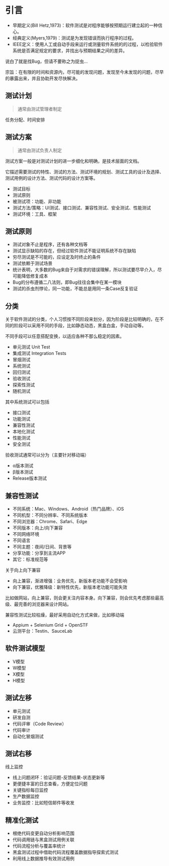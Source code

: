 # 引言

- 早期定义(Bill Hetz,1973)：软件测试是对程序能够按预期运行建立起的一种信心。
- 经典定义(Myers,1979)：测试是为发现错误而执行程序的过程。
- IEEE定义：使用人工或自动手段来运行或测量软件系统的的过程，以检验软件系统是否满足规定的要求，并找出与预期结果之间的差异。

说白了就是找Bug，但请不要称之为捉虫...

宗旨：在有限的时间和资源内，尽可能的发现问题，发现至今未发现的问题，尽早的暴露出来，并且协助开发尽快解决。

## 测试计划

> 通常由测试管理者制定

任务分配、时间安排

## 测试方案

> 通常由测试负责人制定

测试方案一般是对测试计划的进一步细化和明确，是技术层面的文档。

它描述需要测试的特性、测试的方法、测试环境的规划、测试工具的设计及选择、测试用例的设计方法、测试代码的设计方案等。

- 测试目标
- 测试原则
- 被测试项：功能、非功能
- 测试方法/策略：UI测试、接口测试、兼容性测试、安全测试、性能测试
- 测试环境：工具、框架

## 测试原则

- 测试对象不止是程序，还有各种文档等
- 测试显示缺陷的存在，但经过软件测试不能证明系统不存在缺陷
- 穷尽测试是不可能的，应设定及时终止的条件
- 测试依赖于测试场景
- 统计表明，大多数的Bug来自于对需求的错误理解，所以测试要尽早介入，尽可能降低修复成本
- Bug的分布遵循二八法则，即Bug往往会集中在某一模块
- 测试的杀虫剂悖论，同一功能，不能总是用同一条Case反复验证

## 分类

关于软件测试的分类，个人习惯按不同阶段来划分，因为阶段是比较明确的，在不同的阶段可以采用不同的手段，比如静态动态，黑盒白盒，手动自动等。

不同手段可以任意搭配变换，以适应各种不那么稳定的因素。

- 单元测试 Unit Test
- 集成测试 Integration Tests
- 冒烟测试
- 系统测试
- 回归测试
- 验收测试
- 探索性测试
- 随机测试

其中系统测试可以包括

- 接口测试
- 功能测试
- 兼容性测试
- 本地化测试
- 性能测试
- 安全测试

验收测试通常可以分为（主要针对移动端）

- α版本测试
- β版本测试
- Release版本测试

## 兼容性测试

- 不同系统：Mac、Windows、Android（热门品牌）、iOS
- 不同机型：不同分辨率、不同系统版本
- 不同浏览器：Chrome、Safari、Edge
- 不同版本：向上/向下兼容
- 不同网络环境
- 不同语言
- 不同主题：夜间/日间、背景等
- 分享功能：分享到主流APP
- 其它：标准规范等

关于向上向下兼容

- 向上兼容，渐进增强：业务优先，新版本老功能不会受影响
- 向下兼容，优雅降级：新特性优先，新版本老功能可能失效

比如做网站，向上兼容，则会更关注内容本身。向下兼容，则会优先考虑那些最高级、最完善的浏览器来设计网站。

兼容性测试比较枯燥，最好采用自动化方式来做，比如移动端

- Appium + Selenium Grid + OpenSTF
- 云测平台：Testin、SauceLab

## 软件测试模型

- V模型
- W模型
- X模型
- H模型

## 测试左移

- 单元测试
- 研发自测
- 代码评审（Code Review）
- 代码审计
- 自动化冒烟测试

## 测试右移

线上监控

- 线上问题闭环：验证问题-反馈结果-状态更新等
- 更便捷丰富的日志查看，方便定位问题
- 关键指标每日监控
- 生产数据监控
- 业务监控：比如短信邮件等收发

## 精准化测试

- 根绝代码变更自动分析影响范围
- 代码调用链与黑盒测试用例关联
- 代码流程分析与覆盖率统计
- 黑盒测试过程中借助代码流程覆盖数据指导探索式测试
- 利用线上数据推导有效测试用例
